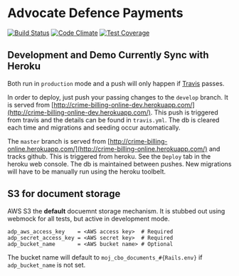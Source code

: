 # Advocate Defence Payments

[![Build Status](https://travis-ci.org/ministryofjustice/advocate-defence-payments.svg)](https://travis-ci.org/ministryofjustice/advocate-defence-payments)
[![Code Climate](https://codeclimate.com/github/ministryofjustice/crime-billing-online/badges/gpa.svg)](https://codeclimate.com/github/ministryofjustice/crime-billing-online)
[![Test Coverage](https://codeclimate.com/github/ministryofjustice/crime-billing-online/badges/coverage.svg)](https://codeclimate.com/github/ministryofjustice/crime-billing-online)

## Development and Demo Currently Sync with Heroku

Both run in `production` mode and a push will only happen if
[Travis](https://travis-ci.org/ministryofjustice/crime-billing-online)
passes.

In order to deploy, just push your passing changes to the `develop`
branch. It is served from
[http://crime-billing-online-dev.herokuapp.com/](http://crime-billing-online-dev.herokuapp.com/). This push is triggered from travis and the details can be found in `travis.yml`.  The db is cleared each time and migrations and seeding occur automatically.

The `master` branch is served from
[http://crime-billing-online.herokuapp.com/](http://crime-billing-online.herokuapp.com/) and tracks github. This is triggered from heroku. See the `Deploy` tab in the heroku web console. The db is maintained between pushes.  New migrations will have to be manually run using the heroku toolbelt.



## S3 for document storage

AWS S3 the **default** docuemnt storage mechanism. It is stubbed out
using webmock for all tests, but active in development mode.

```
adp_aws_access_key    = <AWS access key>  # Required
adp_secret_access_key = <AWS secret key>  # Required
adp_bucket_name       = <AWS bucket name> # Optional
```

The bucket name will default to `moj_cbo_documents_#{Rails.env}` if
`adp_bucket_name` is not set.


